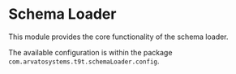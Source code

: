 Schema Loader
=============

This module provides the core functionality of the schema loader.

The available configuration is within the package `com.arvatosystems.t9t.schemaLoader.config`.
